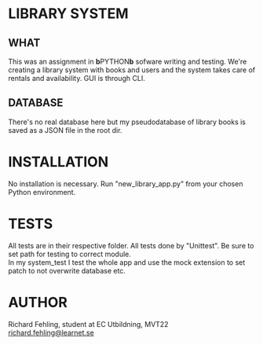 # LIBRARY SYSTEM

## WHAT
This was an assignment in **b**PYTHON**b** sofware writing and testing.
We're creating a library system with books and users and the system
takes care of rentals and availability.
GUI is through CLI.

## DATABASE
There's no real database here but my pseudodatabase of library books
is saved as a JSON file in the root dir.

# INSTALLATION
No installation is necessary. Run "new_library_app.py" from your chosen Python environment.

# TESTS
All tests are in their respective folder. All tests done by "Unittest". Be sure to set path 
for testing to correct module.<br/>
In my system_test I test the whole app and use the mock extension to set patch to not overwrite
database etc.

# AUTHOR
Richard Fehling, student at EC Utbildning, MVT22<br/>
richard.fehling@learnet.se